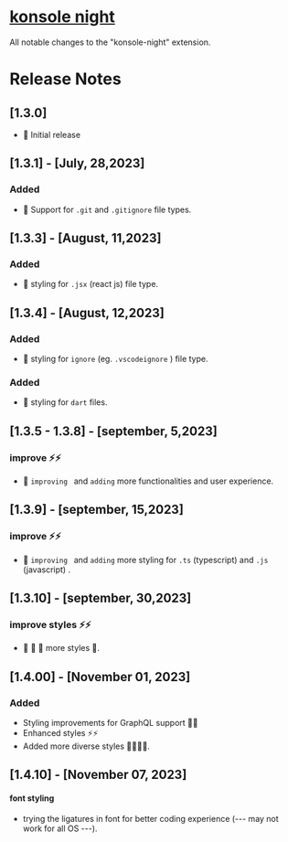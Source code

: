 # [konsole night](https://marketplace.visualstudio.com/items?itemName=Enoslyznne.konsole-night)

All notable changes to the "konsole-night" extension.

# Release Notes
## [1.3.0]

- 🚀 Initial release

## [1.3.1] - [July, 28,2023]

### Added

- 🌟 Support for `.git` and `.gitignore` file types.

## [1.3.3] - [August, 11,2023]

### Added

- 🌟  styling for `.jsx` (react js)  file type.

## [1.3.4] - [August, 12,2023]

### Added

- 🌟  styling for `ignore` (eg. `.vscodeignore` )  file type.

### Added

- 🌟  styling for `dart`  files.


## [1.3.5 - 1.3.8] - [september, 5,2023]

### improve ⚡️⚡️

- 🚀 `improving ` and `adding` more functionalities and user experience.


## [1.3.9] - [september, 15,2023]

### improve ⚡️⚡️

- 🚀 `improving ` and `adding` more styling for `.ts` (typescript) and `.js` (javascript) . 


## [1.3.10] - [september, 30,2023]

### improve styles ⚡️⚡️

- 🚀  🚀 🚀  more styles 🎉. 


## [1.4.00] - [November 01, 2023]

### Added

- Styling improvements for GraphQL support 🎨✨
- Enhanced styles ⚡️⚡️
- Added more diverse styles 🚀🚀🚀🎉.

## [1.4.10] - [November 07, 2023]

#### font styling 
- trying the ligatures in font for better coding experience (--- may not work for all OS ---). 



